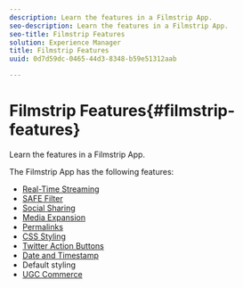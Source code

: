 ```yaml
---
description: Learn the features in a Filmstrip App.
seo-description: Learn the features in a Filmstrip App.
seo-title: Filmstrip Features
solution: Experience Manager
title: Filmstrip Features
uuid: 0d7d59dc-0465-44d3-8348-b59e51312aab

---
```


# Filmstrip Features{#filmstrip-features}

Learn the features in a Filmstrip App.

The Filmstrip App has the following features:

* [Real-Time Streaming](/help/using/c-features-livefyre/c-content-behavior-features/c-content-behavior-features.md#section_emd_syl_d1b)
* [SAFE Filter](../../c-features-livefyre/c-about-moderation/c-moderation.md#c_moderation) 
* [Social Sharing](../../c-features-livefyre/c-social-sharing/c-social-sharing.md#c_social_sharing)
* [Media Expansion](/help/using/c-features-livefyre/c-enagement-features.md#section_pmq_ycm_d1b)
* [Permalinks](../../c-features-livefyre/c-content-collection-tags/c-permalinks.md#c_permalinks)
* [CSS Styling](../../c-features-livefyre/c-styling-features/c-css-styling-branding.md#c_css_styling_branding)
* [Twitter Action Buttons](/help/using/c-features-livefyre/c-enagement-features.md#section_uzm_ldm_d1b) 
* [Date and Timestamp](../../c-features-livefyre/c-styling-features/c-date-and-timestamp.md#c_date_and_timestamp)
* Default styling
* [UGC Commerce](../../c-features-livefyre/c-ugc-commerce.md#c_ugc_commerce)
